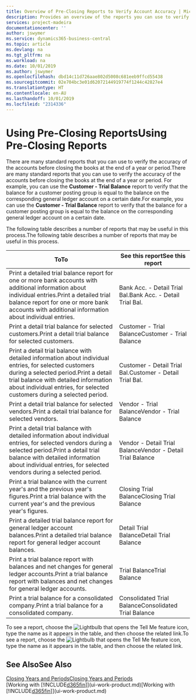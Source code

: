 ```yaml
---
title: Overview of Pre-Closing Reports to Verify Account Accuracy | Microsoft Docs
description: Provides an overview of the reports you can use to verify the accuracy of accounts before closing the books at the end of a year or period.
services: project-madeira
documentationcenter: ''
author: jswymer
ms.service: dynamics365-business-central
ms.topic: article
ms.devlang: na
ms.tgt_pltfrm: na
ms.workload: na
ms.date: 10/01/2019
ms.author: jswymer
ms.openlocfilehash: dbd14c11d726aae802d5008c681eeb9ffcd55438
ms.sourcegitcommit: 02e704bc3e01d62072144919774f1244c42827e4
ms.translationtype: HT
ms.contentlocale: en-AU
ms.lasthandoff: 10/01/2019
ms.locfileid: "2314336"
---
```

# <a name="using-pre-closing-reports"></a><span data-ttu-id="d2dbf-103">Using Pre-Closing Reports</span><span class="sxs-lookup"><span data-stu-id="d2dbf-103">Using Pre-Closing Reports</span></span>
<span data-ttu-id="d2dbf-104">There are many standard reports that you can use to verify the accuracy of the accounts before closing the books at the end of a year or period.</span><span class="sxs-lookup"><span data-stu-id="d2dbf-104">There are many standard reports that you can use to verify the accuracy of the accounts before closing the books at the end of a year or period.</span></span> <span data-ttu-id="d2dbf-105">For example, you can use the **Customer - Trial Balance** report to verify that the balance for a customer posting group is equal to the balance on the corresponding general ledger account on a certain date.</span><span class="sxs-lookup"><span data-stu-id="d2dbf-105">For example, you can use the **Customer - Trial Balance** report to verify that the balance for a customer posting group is equal to the balance on the corresponding general ledger account on a certain date.</span></span>

<span data-ttu-id="d2dbf-106">The following table describes a number of reports that may be useful in this process.</span><span class="sxs-lookup"><span data-stu-id="d2dbf-106">The following table describes a number of reports that may be useful in this process.</span></span>

| <span data-ttu-id="d2dbf-107">To</span><span class="sxs-lookup"><span data-stu-id="d2dbf-107">To</span></span> | <span data-ttu-id="d2dbf-108">See this report</span><span class="sxs-lookup"><span data-stu-id="d2dbf-108">See this report</span></span> |
| --- | --- |
| <span data-ttu-id="d2dbf-109">Print a detailed trial balance report for one or more bank accounts with additional information about individual entries.</span><span class="sxs-lookup"><span data-stu-id="d2dbf-109">Print a detailed trial balance report for one or more bank accounts with additional information about individual entries.</span></span> |<span data-ttu-id="d2dbf-110">Bank Acc. - Detail Trial Bal.</span><span class="sxs-lookup"><span data-stu-id="d2dbf-110">Bank Acc. - Detail Trial Bal.</span></span> |
| <span data-ttu-id="d2dbf-111">Print a detail trial balance for selected customers.</span><span class="sxs-lookup"><span data-stu-id="d2dbf-111">Print a detail trial balance for selected customers.</span></span> |<span data-ttu-id="d2dbf-112">Customer - Trial Balance</span><span class="sxs-lookup"><span data-stu-id="d2dbf-112">Customer - Trial Balance</span></span> |
| <span data-ttu-id="d2dbf-113">Print a detail trial balance with detailed information about individual entries, for selected customers during a selected period.</span><span class="sxs-lookup"><span data-stu-id="d2dbf-113">Print a detail trial balance with detailed information about individual entries, for selected customers during a selected period.</span></span> |<span data-ttu-id="d2dbf-114">Customer - Detail Trial Bal.</span><span class="sxs-lookup"><span data-stu-id="d2dbf-114">Customer - Detail Trial Bal.</span></span> |
| <span data-ttu-id="d2dbf-115">Print a detail trial balance for selected vendors.</span><span class="sxs-lookup"><span data-stu-id="d2dbf-115">Print a detail trial balance for selected vendors.</span></span> |<span data-ttu-id="d2dbf-116">Vendor - Trial Balance</span><span class="sxs-lookup"><span data-stu-id="d2dbf-116">Vendor - Trial Balance</span></span> |
| <span data-ttu-id="d2dbf-117">Print a detail trial balance with detailed information about individual entries, for selected vendors during a selected period.</span><span class="sxs-lookup"><span data-stu-id="d2dbf-117">Print a detail trial balance with detailed information about individual entries, for selected vendors during a selected period.</span></span> |<span data-ttu-id="d2dbf-118">Vendor - Detail Trial Balance</span><span class="sxs-lookup"><span data-stu-id="d2dbf-118">Vendor - Detail Trial Balance</span></span> |
| <span data-ttu-id="d2dbf-119">Print a trial balance with the current year's and the previous year's figures.</span><span class="sxs-lookup"><span data-stu-id="d2dbf-119">Print a trial balance with the current year's and the previous year's figures.</span></span> |<span data-ttu-id="d2dbf-120">Closing Trial Balance</span><span class="sxs-lookup"><span data-stu-id="d2dbf-120">Closing Trial Balance</span></span> |
| <span data-ttu-id="d2dbf-121">Print a detailed trial balance report for general ledger account balances.</span><span class="sxs-lookup"><span data-stu-id="d2dbf-121">Print a detailed trial balance report for general ledger account balances.</span></span> |<span data-ttu-id="d2dbf-122">Detail Trial Balance</span><span class="sxs-lookup"><span data-stu-id="d2dbf-122">Detail Trial Balance</span></span> |
| <span data-ttu-id="d2dbf-123">Print a trial balance report with balances and net changes for general ledger accounts.</span><span class="sxs-lookup"><span data-stu-id="d2dbf-123">Print a trial balance report with balances and net changes for general ledger accounts.</span></span> |<span data-ttu-id="d2dbf-124">Trial Balance</span><span class="sxs-lookup"><span data-stu-id="d2dbf-124">Trial Balance</span></span> |
| <span data-ttu-id="d2dbf-125">Print a trial balance for a consolidated company.</span><span class="sxs-lookup"><span data-stu-id="d2dbf-125">Print a trial balance for a consolidated company.</span></span> |<span data-ttu-id="d2dbf-126">Consolidated Trial Balance</span><span class="sxs-lookup"><span data-stu-id="d2dbf-126">Consolidated Trial Balance</span></span> |

<span data-ttu-id="d2dbf-127">To see a report, choose the ![Lightbulb that opens the Tell Me feature](media/ui-search/search_small.png "Tell me what you want to do") icon, type the name as it appears in the table, and then choose the related link.</span><span class="sxs-lookup"><span data-stu-id="d2dbf-127">To see a report, choose the ![Lightbulb that opens the Tell Me feature](media/ui-search/search_small.png "Tell me what you want to do") icon, type the name as it appears in the table, and then choose the related link.</span></span>

## <a name="see-also"></a><span data-ttu-id="d2dbf-128">See Also</span><span class="sxs-lookup"><span data-stu-id="d2dbf-128">See Also</span></span>
[<span data-ttu-id="d2dbf-129">Closing Years and Periods</span><span class="sxs-lookup"><span data-stu-id="d2dbf-129">Closing Years and Periods</span></span>](year-close-years-periods.md)  
<span data-ttu-id="d2dbf-130">[Working with [!INCLUDE[d365fin](includes/d365fin_md.md)]](ui-work-product.md)</span><span class="sxs-lookup"><span data-stu-id="d2dbf-130">[Working with [!INCLUDE[d365fin](includes/d365fin_md.md)]](ui-work-product.md)</span></span>

